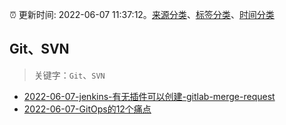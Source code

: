 :alarm_clock: 更新时间: 2022-06-07 11:37:12。[来源分类](../README.md)、[标签分类](../TAGS.md)、[时间分类](../TIMELINE.md)

## Git、SVN


> 关键字：`Git`、`SVN`



- [2022-06-07-jenkins-有无插件可以创建-gitlab-merge-request](https://www.v2ex.com/t/857984) 
- [2022-06-07-GitOps的12个痛点](https://toutiao.io/k/q3ce4kp) 